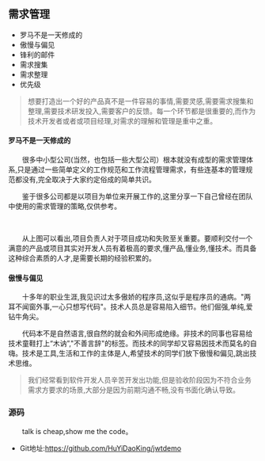 ## 需求管理

- 罗马不是一天修成的
- 傲慢与偏见
- 锋利的邮件
- 需求搜集
- 需求整理
- 优先级

> 想要打造出一个好的产品真不是一件容易的事情,需要灵感,需要需求搜集和整理,需要技术研发投入,需要客户的反馈。每一个环节都是很重要的,而作为技术开发者或者或项目经理,对需求的理解和管理是重中之重。

#### 罗马不是一天修成的

&emsp;&emsp;很多中小型公司(当然，也包括一些大型公司）根本就没有成型的需求管理体系,只是通过一些简单定义的工作规范和工作流程管理需求，有些连基本的管理规范都没有,完全取决于大家约定俗成的简单共识。
  
&emsp;&emsp;鉴于很多公司都是以项目为单位来开展工作的,这里分享一下自己曾经在团队中使用的需求管理的策略,仅供参考。

<section>
    <a href="https://img.zhikestreet.com/项目管理流程.png?imageView2/0/q/75|watermark/2/text/NTJJbnRlcnZpZXc=/font/5a6L5L2T/fontsize/240/fill/IzBFMDkwNQ==/dissolve/100/gravity/SouthEast/dx/10/dy/10" data-lightbox="example-set"><img style="display: block; margin-left: auto; margin-right: auto;" src="https://img.zhikestreet.com/项目管理流程.png?imageView2/0/q/75|watermark/2/text/NTJJbnRlcnZpZXc=/font/5a6L5L2T/fontsize/240/fill/IzBFMDkwNQ==/dissolve/100/gravity/SouthEast/dx/10/dy/10" alt=""></a>
</section> 
<br>

&emsp;&emsp;从上图可以看出,项目负责人对于项目成功和失败至关重要。要顺利交付一个满意的产品或项目其实对开发人员有着极高的要求,懂产品,懂业务,懂技术。而具备这种综合素质的人才,是需要长期的经验积累的。

#### 傲慢与偏见

&emsp;&emsp;十多年的职业生涯,我见识过太多傲娇的程序员,这似乎是程序员的通病。"两耳不闻窗外事,一心只想写代码"。技术人员总是容易陷入细节。他们倔强,单纯,爱钻牛角尖。

&emsp;&emsp;代码本不是自然语言,很自然的就会和外间形成绝缘。非技术的同事也容易给技术童鞋打上“木讷”,"不善言辞"的标签。而技术的同学却又容易因技术而莫名的自嗨。技术是工具,生活和工作的主体是人,希望技术的同学们放下傲慢和偏见,跳出技术思维。
 

> 我们经常看到软件开发人员辛苦开发出功能,但是验收阶段因为不符合业务需求方要求的场景,大部分是因为前期沟通不畅,没有书面化确认导致。



### 源码

&emsp;&emsp;talk is cheap,show me the code。

- Git地址:https://github.com/HuYiDaoKing/jwtdemo


